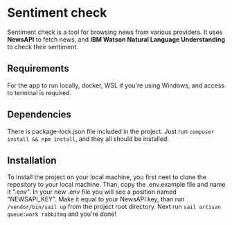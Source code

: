 # Sentiment check
Sentiment check is a tool for browsing news from various providers. It uses **NewsAPI** to fetch news, and **IBM Watson Natural Language Understanding** to check their sentiment.

## Requirements
For the app to run locally, docker, WSL if you're using Windows, and access to terminal is required. 

## Dependencies 
There is package-lock.json file included in the project. Just run ```composer install && npm install```, and they all should be installed. 

## Installation 
To install the project on your local machine, you first neet to clone the repository to your local machine. Than, copy the .env.example file and name it ".env". In your new .env file you will see a position named "NEWSAPI_KEY". Make it equal to your NewsAPI key, than run ``/vendor/bin/sail up`` from the project root directory. Next run 
``sail artisan queue:work rabbitmq`` and you're done!